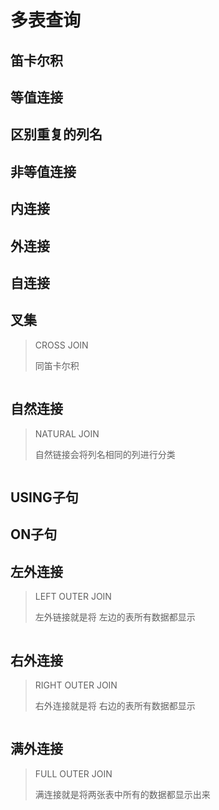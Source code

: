 # 多表查询

## 笛卡尔积

## 等值连接

## 区别重复的列名

## 非等值连接

## 内连接

## 外连接

## 自连接

## 叉集

> CROSS JOIN
>
> 同笛卡尔积

```sql

```

## 自然连接

> NATURAL  JOIN
>
> 自然链接会将列名相同的列进行分类

```sql


```

## USING子句

## ON子句

## 左外连接

> LEFT OUTER JOIN
>
> 左外链接就是将 左边的表所有数据都显示

```sql


```

## 右外连接

> RIGHT OUTER JOIN
>
> 右外连接就是将 右边的表所有数据都显示

```sql

```

## 满外连接

> FULL OUTER JOIN
>
> 满连接就是将两张表中所有的数据都显示出来

```sql

```
